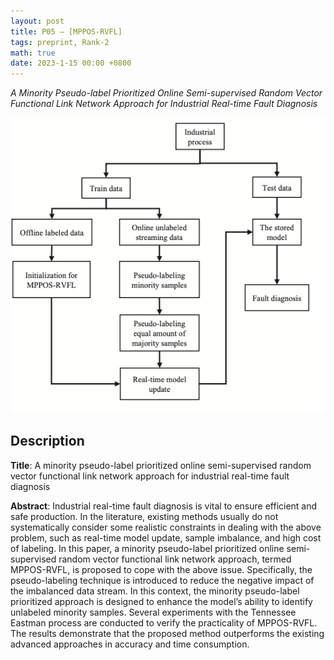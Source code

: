```yaml
---
layout: post
title: P05 — [MPPOS-RVFL]
tags: preprint, Rank-2
math: true
date: 2023-1-15 00:00 +0800
---
```


*A Minority Pseudo-label Prioritized Online Semi-supervised Random Vector Functional Link Network Approach for Industrial Real-time Fault Diagnosis*

![GA](https://github.com/Samlzy/pics/raw/Samlzy-patch-1/HanPY01.png)


## Description

**Title**: A minority pseudo-label prioritized online semi-supervised random vector functional link network approach for industrial real-time fault diagnosis

**Abstract**: Industrial real-time fault diagnosis is vital to ensure efficient and safe production. In the literature, existing methods usually do not systematically consider some realistic constraints in dealing with the above problem, such as real-time model update, sample imbalance, and high cost of labeling. In this paper, a minority pseudo-label prioritized online semi-supervised random vector functional link network approach, termed MPPOS-RVFL, is proposed to cope with the above issue. Specifically, the pseudo-labeling technique is introduced to reduce the negative impact of the imbalanced data stream. In this context, the minority pseudo-label prioritized approach is designed to enhance the model’s ability to identify unlabeled minority samples. Several experiments with the Tennessee Eastman process are conducted to verify the practicality of MPPOS-RVFL. The results demonstrate that the proposed method outperforms the existing advanced approaches in accuracy and time consumption.
